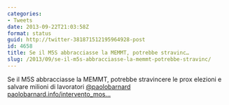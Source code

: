 ```yaml
---
categories:
- Tweets
date: 2013-09-22T21:03:58Z
format: status
guid: http://twitter-381871512195964928-post
id: 4658
title: Se il M5S abbracciasse la MEMMT, potrebbe stravinc…
slug: /2013/09/se-il-m5s-abbracciasse-la-memmt-potrebbe-stravinc/
---
```


Se il M5S abbracciasse la MEMMT, potrebbe stravincere le prox elezioni e salvare milioni di lavoratori [@paolobarnard](http://twitter.com/paolobarnard) [paolobarnard.info/intervento_mos…](http://paolobarnard.info/intervento_mostra_go.php?id=722)